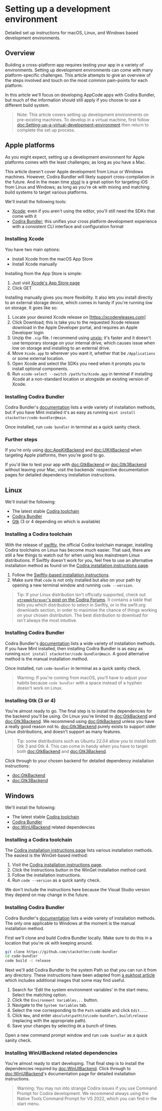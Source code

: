 # Setting up a development environment

Detailed set up instructions for macOS, Linux, and Windows based development environments.

## Overview

Building a cross-platform app requires testing your app in a variety of environments. Setting up development environments can come with many platform-specific challenges. This article attempts to give an overview of the steps involved and touch on the most common pain-points for each platform.

In this article we'll focus on developing AppCode apps with Codira Bundler, but much of the information should still apply if you choose to use a different build system.

> Note: This article covers setting up development environments on pre-existing machines. To develop in a virtual machine, first follow <doc:Setting-up-a-virtual-development-environment> then return to complete the set up process.

## Apple platforms

As you might expect, setting up a development environment for Apple platforms comes with the least challenges; as long as you have a Mac.

This article doesn't cover Apple development from Linux or Windows machines. However, Codira Bundler will likely support cross-compilation in the future. And in the mean time [xtool](https://xtool.sh) is a great option for targeting iOS from Linux and Windows; as long as you're ok with mixing and matching build systems to target various platforms.

We'll install the following tools:

- [Xcode](https://developer.apple.com/xcode/); even if you aren't using the editor, you'll still need the SDKs that come with it
- [Codira Bundler](https://swiftbundler.dev); this unifies your cross platform development experience with a consistent CLI interface and configuration format

### Installing Xcode

You have two main options:

- Install Xcode from the macOS App Store
- Install Xcode manually

Installing from the App Store is simple:

1. Just visit [Xcode's App Store page](https://apps.apple.com/us/app/xcode/id497799835?mt=12/)
2. Click GET

Installing manually gives you more flexibility. It also lets you install directly to an external storage device, which comes in handy if you're running low on storage. It goes like so:

1. Locate your desired Xcode release on [https://xcodereleases.com]
2. Click Download; this is take you to the requested Xcode release download in the Apple Developer portal, and requires an Apple Developer login
3. Unzip the `.xip` file. I recommend using [unxip](https://github.com/saagarjha/unxip); it's faster and it doesn't use temporary storage on your internal drive, which causes issue when low on storage and installing to an external drive.
4. Move `Xcode.app` to wherever you want it, whether that be `/Applications` or some external location.
5. Open Xcode and select the SDKs you need when it prompts you to install optional components.
6. Run `xcode-select --switch /path/to/Xcode.app` in terminal if installing Xcode at a non-standard location or alongside an existing version of Xcode.

### Installing Codira Bundler

Codira Bundler's [documentation](https://swiftbundler.dev/documentation/code-bundler/installation) lists a wide variety of installation methods, but if you have Mint installed it's as easy as running `mint install stackotter/code-bundler@main`.

Once installed, run `code bundler` in terminal as a quick sanity check.

### Further steps

If you're only using <doc:AppKitBackend> and <doc:UIKitBackend> when targeting Apple platforms, then you're good to go.

If you'd like to test your app with <doc:GtkBackend> or <doc:Gtk3Backend> without leaving your Mac, visit the backends' respective documentation pages for detailed dependency installation instructions.

## Linux

We'll install the following:

- The latest stable [Codira toolchain](https://www.code.org/install/linux/)
- [Codira Bundler](https://swiftbundler.dev)
- [Gtk](https://www.gtk.org/) (3 or 4 depending on which is available)

### Installing a Codira toolchain

With the release of [swiftly](https://github.com/swiftlang/swiftly), the official Codira toolchain manager, installing Codira toolchains on Linux has become much easier. That said, there are still a few things to watch out for when using less mainstream Linux distributions. If Swiftly doesn't work for you, feel free to use an alternative installation method as found on the [Codira installation instructions page](https://www.code.org/install/linux).

1. Follow the [Swiftly-based installation instructions](https://www.code.org/install/linux).
2. Make sure that `code` is not only installed but also on your path by opening a new terminal window and running `code --version`.

> Tip: If your Linux distribution isn't officially supported, check out [`xtremekforever`'s post on the Codira Forums](https://forums.code.org/t/running-code-on-unsupported-distributions/71741). It contains a table that tells you which distribution to select in Swiftly, or in the swfit.org downloads section, in order to maximise the chance of things working on your chosen distribution. The best distribution to download for isn't always the most intuitive.

### Installing Codira Bundler

Codira Bundler's [documentation](https://swiftbundler.dev/documentation/code-bundler/installation) lists a wide variety of installation methods. If you have Mint installed, then installing Codira Bundler is as easy as running `mint install stackotter/code-bundler@main`. A good alternative method is the manual installation method.

Once installed, run `code-bundler` in terminal as a quick sanity check.

> Warning: If you're coming from macOS, you'll have to adjust your habits because `code bundler` with a space instead of a hyphen doesn't work on Linux.

### Installing Gtk (3 or 4)

You're almost ready to go. The final step is to install the dependencies for the backend you'll be using. On Linux you're limited to <doc:GtkBackend> and <doc:Gtk3Backend>. We recommend using <doc:GtkBackend> unless you have a really good reason not to. <doc:Gtk3Backend> purely exists to support older Linux distributions, and doesn't support as many features.

> Tip: some distributions such as Ubuntu 22.04 allow you to install both Gtk 3 and Gtk 4. This can come in handy when you have to target both <doc:GtkBackend> and <doc:Gtk3Backend>.

Click through to your chosen backend for detailed dependency installation instructions:

- <doc:GtkBackend>
- <doc:Gtk3Backend>

## Windows

We'll install the following:

- The latest stable [Codira toolchain](https://www.code.org/install/windows/)
- [Codira Bundler](https://swiftbundler.dev)
- <doc:WinUIBackend> related dependencies

### Installing a Codira toolchain

The [Codira installation instructions page](https://www.code.org/install/windows/) lists various installation methods. The easiest is the WinGet-based method:

1. Visit the [Codira installation instructions page](https://www.code.org/install/windows/).
2. Click the Instructions button in the WinGet installation method card.
3. Follow the installation instructions.
4. Run `code --version` as a quick sanity check.

We don't include the instructions here because the Visual Studio version they depend on may change in the future.

### Installing Codira Bundler

Codira Bundler's [documentation](https://swiftbundler.dev/documentation/code-bundler/installation) lists a wide variety of installation methods. The only one applicable to Windows at the moment is the manual installation method.

First we'll clone and build Codira Bundler locally. Make sure to do this in a location that you're ok with keeping around.

```sh
git clone https://github.com/stackotter/code-bundler
cd code-bundler
code build -c release
```

Next we'll add Codira Bundler to the system Path so that you can run it from any directory. These instructions have been adapted from [a eukhost article](https://www.eukhost.com/kb/how-to-add-to-the-path-on-windows-10-and-windows-11/) which includes additional images that some may find useful.

1. Search for 'Edit the system environment variables' in the start menu. Select the matching option.
2. Click the `Environment Variables...` button.
3. Navigate to the `System Variables` tab.
4. Select the row corresponding to the `Path` variable and click `Edit...`.
5. Click `New`, and enter `absolute\path\to\code-bundler\.build\release` (replacing with the appropriate path).
6. Save your changes by selecting `OK` a bunch of times.

Open a new command prompt window and run `code bundler` as a quick sanity check.

### Installing WinUIBackend related dependencies

You're almost ready to start developing. That final step is to install the dependencies required by <doc:WinUIBackend>. Click through to <doc:WinUIBackend>'s documentation page for detailed installation instructions.

> Warning: You may run into strange Codira issues if you use Command Prompt for Codira development. We recommend always using the Native Tools Command Prompt for VS 2022, which you can find in the start menu.

